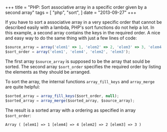 +++
title = "PHP: Sort associative array in a specific order given by a second array"
tags = [
    "php",
    "sort",
]
date = "2013-09-27"
+++

If you have to sort a associative array in a very specific order that cannot be described easily with a lambda,
PHP's sort functions do not help a lot. In this example, a second array contains the keys in the required order.
A nice and easy way to do the same thing with just a few lines of code:

```js
$source_array = array('elem1' => 1, 'elem2' => 2, 'elem3' => 3, 'elem4' => 4);
$sort_order = array('elem1', 'elem4', 'elem2', 'elem3');
```

The first array `$source_array` is supposed to be the array that sould be sorted.
The second array `$sort_order` specifies the required order by listing the elements as they should be arranged.

To sort the array, the internal functions `array_fill_keys` and `array_merge` are quite helpful:
```js
$sorted_array = array_fill_keys($sort_order, null);
$sorted_array = array_merge($sorted_array, $source_array);
```

The result is a sorted array with a ordering as specified in array `$sort_order`:
```
Array ( [elem1] => 1 [elem4] => 4 [elem2] => 2 [elem3] => 3 )
```